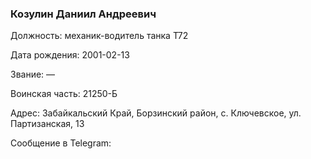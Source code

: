### Козулин Даниил Андреевич

Должность: механик-водитель танка Т72

Дата рождения: 2001-02-13

Звание: —

Воинская часть: 21250-Б

Адрес: Забайкальский Край, Борзинский район, с. Ключевское, ул. Партизанская, 13

Сообщение в Telegram: []()
